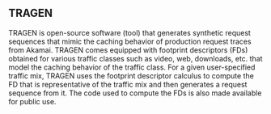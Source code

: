 ## TRAGEN

TRAGEN is open-source software (tool) that generates synthetic request sequences that mimic the caching behavior of production request traces from Akamai. TRAGEN comes equipped with footprint descriptors (FDs) obtained for various traffic classes such as video, web, downloads, etc. that model the caching behavior of the traffic class. For a given user-specified traffic mix, TRAGEN uses the footprint descriptor calculus to compute the FD that is representative of the traffic mix and then generates a request sequence from it. The code used to compute the FDs is also made available for public use.

